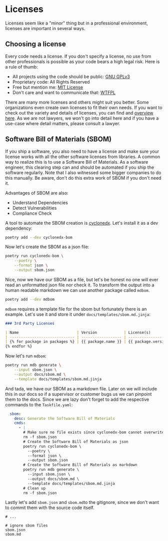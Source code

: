 # Licenses

Licenses seem like a "minor" thing but in a professional environment,
licenses are important in several ways.

## Choosing a license

Every code needs a license.
If you don't specify a license, no use from other professionals
is possible as your code bears a high legal risk.
Here is a rule of thumb:

- All projects using the code should be public: [GNU GPLv3][gplv3]
- Proprietary code: All Rights Reserved
- Free but mention me: [MIT License][mit-license]
- Don't care and want to communicate that: [WTFPL]

There are many more licenses and others might suit you better.
Some organizations even create own licenses to fit their own
needs.
If you want to check out the variety and details of licenses,
you can find and [overview here][licenses].
As we are not lawyers, we won't go into detail here and if you
have a use-case where detail matters, please consult a lawyer.

[gplv3]: https://www.gnu.org/licenses/gpl-3.0.en.html
[wtfpl]: https://en.wikipedia.org/wiki/WTFPL
[licenses]: https://choosealicense.com/licenses/
[mit-license]: https://choosealicense.com/licenses/mit/
[licenses]: https://en.wikipedia.org/wiki/Comparison_of_free_and_open-source_software_licenses

## Software Bill of Materials (SBOM)

If you ship a software, you also need to have a license and make sure
your license works with all the other software licenses from 
libraries.
A common way to realize this is to use a Software Bill of Materials.
As a software engineer, this clearing step can and should be
automated if you ship the software regularly.
Note that I also witnessed some bigger companies to do this manually.
Be aware, don't do this extra work of SBOM if you don't need it.

Advantages of SBOM are also:

- Understand Dependencies
- Detect Vulnerabilities
- Compliance Check

A tool to automate the SBOM creation is [cyclonedx].
Let's install it as a dev dependency:

```bash
poetry add --dev cyclonedx-bom
```

Now let's create the SBOM as a json file:

```bash
poetry run cyclonedx-bom \
    --poetry \
    --format json \
    --output sbom.json
```

Nice, now we have our SBOM as a file, but let's be honest no one
will ever read an unformatted json file nor check it.
To transform the output into a human readable markdown we can use
another package called `mdbom`.

```bash
poetry add --dev mdbom
```

`mdbom` requires a template file for the sbom but fortunately there is an
example.
Let's use it and store it under `docs/templates/sbom.md.jinja`:

```markdown
### 3rd Party Licenses

| Name                          | Version            | License(s)            | Type                   | URL                |
| ----------------------------- | ------------------ | --------------------- | ---------------------- | ------------------ |
| {% for package in packages %} | {{ package.name }} | {{ package.version }} | {{ package.licenses }} | {{ package.kind }} | {{ package.url }} |
{% endfor %}
```

Now let's run `mdbom`:

```bash
poetry run mdb generate \
    --input sbom.json \
    --output docs/sbom.md \
    --template docs/templates/sbom.md.jinja
```

And tada, we have our SBOM as a markdown file.
Later on we will include this in our docs so if a supervisor or customer bugs
us we can pinpoint them to the docs.
Since we are lazy don't forget to add the respective commands to the
`Taskfile.yaml`:

```yaml
  sbom:
    desc: Generate the Software Bill of Materials
    cmds:
      - |
        # Make sure no file exists since cyclonedx-bom cannot overwrite
        rm -f sbom.json
        # Create the Software Bill of Materials as json
        poetry run cyclonedx-bom \
          --poetry \
          --format json \
          --output sbom.json
        # Create the Software Bill of Materials as markdown
        poetry run mdb generate \
          --input sbom.json \
          --output docs/sbom.md \
          --template docs/templates/sbom.md.jinja
        # Clean up
        rm -f sbom.json

```

Lastly let's add `sbom.json` and `sbom.md`to the gitignore, since
we don't want to commit them with the source code itself.

```gitignore
# ...

# ignore sbom files
sbom.json
sbom.md
```

[cyclonedx]: https://github.com/CycloneDX/cyclonedx-python
